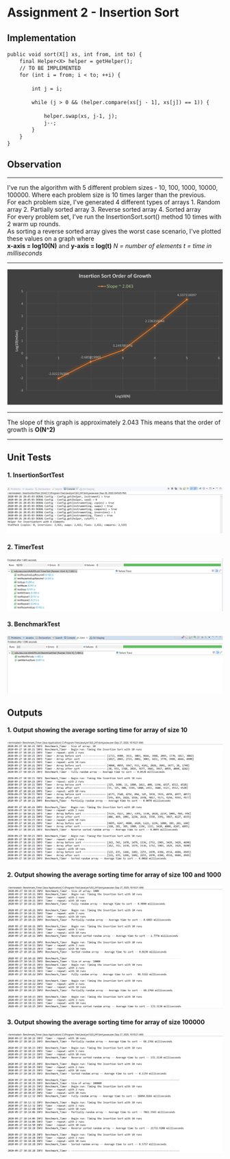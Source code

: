 # Assignment 2 - Insertion Sort

## Implementation

    public void sort(X[] xs, int from, int to) {
        final Helper<X> helper = getHelper();
        // TO BE IMPLEMENTED
        for (int i = from; i < to; ++i) {

            int j = i;

            while (j > 0 && (helper.compare(xs[j - 1], xs[j]) == 1)) {

                helper.swap(xs, j-1, j);
                j--;
            }
        }
    }


## Observation
   ***
I've run the algorithm with 5 different problem sizes - 10, 100, 1000, 10000, 100000. Where 
each problem size is 10 times larger than the previous.<br>
For each problem size, I've generated 4 different types of arrays
    1. Random array
    2. Partially sorted array
    3. Reverse sorted array
    4. Sorted array<br>
For every problem set, I've run the InsertionSort.sort() method 10 times with 2 warm 
up rounds.<br>
As sorting a reverse sorted array gives the worst case scenario, I've plotted these values 
on a graph where<br> 
**x-axis = log10(N)** and **y-axis = log(t)** 
  *N = number of elements* *t = time in milliseconds*
   ***
![graph](images/graph.png)
   ***
The slope of this graph is approximately 2.043
This means that the order of growth is **O(N^2)**
   ***

## Unit Tests
#### 1. InsertionSortTest
![Insertion sort](images/insertionSortTest.png)
#### 2. TimerTest
![Timer Test](images/timerTest.png)
#### 3. BenchmarkTest
![Benchmark Test](images/benchmarkTest.png)

## Outputs
#### 1. Output showing the average sorting time for array of size **10**
   ![](images/output1.png)
#### 2. Output showing the average sorting time for array of size **100** and **1000**
   ![](images/output2.png)
#### 3. Output showing the average sorting time for array of size **100000**   
   ![](images/output3.png)